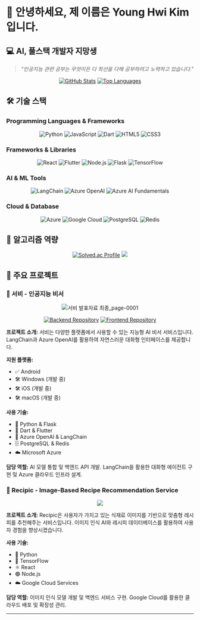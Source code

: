 # 👋 안녕하세요, 제 이름은 Young Hwi Kim 입니다.
## 💻 AI, 풀스택 개발자 지망생
> *"인공지능 관련 공부는 무엇이든 다 최선을 다해 공부하려고 노력하고 있습니다."*

<div align="center">
  
[![GitHub Stats](https://github-readme-stats.vercel.app/api?username=Young4424&show_icons=true&theme=tokyonight&hide_border=true&count_private=true)](https://github.com/Young4424)
[![Top Languages](https://github-readme-stats.vercel.app/api/top-langs/?username=Young4424&layout=compact&theme=tokyonight&hide_border=true)](https://github.com/Young4424)

</div>

## 🛠️ 기술 스택

### Programming Languages & Frameworks
<div align="center">
  
![Python](https://img.shields.io/badge/Python-3776AB?style=for-the-badge&logo=python&logoColor=white)
![JavaScript](https://img.shields.io/badge/JavaScript-F7DF1E?style=for-the-badge&logo=javascript&logoColor=black)
![Dart](https://img.shields.io/badge/Dart-3670A0?style=for-the-badge&logo=dart&logoColor=white)
![HTML5](https://img.shields.io/badge/HTML5-E34F26?style=for-the-badge&logo=html5&logoColor=white)
![CSS3](https://img.shields.io/badge/CSS3-1572B6?style=for-the-badge&logo=css3&logoColor=white)

</div>

### Frameworks & Libraries
<div align="center">
  
![React](https://img.shields.io/badge/React-61DAFB?style=for-the-badge&logo=react&logoColor=black)
![Flutter](https://img.shields.io/badge/Flutter-02569B?style=for-the-badge&logo=flutter&logoColor=white)
![Node.js](https://img.shields.io/badge/Node.js-339933?style=for-the-badge&logo=nodedotjs&logoColor=white)
![Flask](https://img.shields.io/badge/Flask-000000?style=for-the-badge&logo=flask&logoColor=white)
![TensorFlow](https://img.shields.io/badge/TensorFlow-FF6F00?style=for-the-badge&logo=tensorflow&logoColor=white)

</div>

### AI & ML Tools
<div align="center">
  
![LangChain](https://img.shields.io/badge/LangChain-1C3C3C?style=for-the-badge&logo=LangChain&logoColor=white)
![Azure OpenAI](https://img.shields.io/badge/Azure%20OpenAI-0072C6?style=for-the-badge&logo=OpenAI&logoColor=white)
![Azure AI Fundamentals](https://img.shields.io/badge/Azure%20AI%20Fundamentals-Certified-0078D4?style=for-the-badge&logo=microsoft)


</div>

### Cloud & Database
<div align="center">
  
![Azure](https://img.shields.io/badge/Microsoft%20Azure-0072C6?style=for-the-badge&logo=microsoftazure&logoColor=white)
![Google Cloud](https://img.shields.io/badge/Google%20Cloud-4285F4?style=for-the-badge&logo=googlecloud&logoColor=white)
![PostgreSQL](https://img.shields.io/badge/PostgreSQL-316192?style=for-the-badge&logo=postgresql&logoColor=white)
![Redis](https://img.shields.io/badge/Redis-FF4438?style=for-the-badge&logo=redis&logoColor=white)

</div>

## 🧩 알고리즘 역량
<div align="center">
  
[![Solved.ac Profile](http://mazassumnida.wtf/api/v2/generate_badge?boj=rladydgnj)](https://solved.ac/rladydgnj)
<img src="http://mazandi.herokuapp.com/api?handle=rladydgnj&theme=warm"/>
  
</div>

## 🚀 주요 프로젝트

### 🤖 서비 - 인공지능 비서
<div align="center">

![서비 발표자료 최종_page-0001](https://github.com/user-attachments/assets/a70f67e4-8f87-4f35-b8c0-a94a34a2845f)

[![Backend Repository](https://github-readme-stats.vercel.app/api/pin/?username=wasseobi&repo=seobi-backend&theme=tokyonight&hide_border=true)](https://github.com/wasseobi/seobi-backend)
[![Frontend Repository](https://github-readme-stats.vercel.app/api/pin/?username=wasseobi&repo=seobi-frontend&theme=tokyonight&hide_border=true)](https://github.com/wasseobi/seobi-frontend)

</div>

**프로젝트 소개:** 서비는 다양한 플랫폼에서 사용할 수 있는 지능형 AI 비서 서비스입니다. LangChain과 Azure OpenAI를 활용하여 자연스러운 대화형 인터페이스를 제공합니다.

**지원 플랫폼:**
- ✅ Android
- 🛠️ Windows (개발 중)
- 🛠️ iOS (개발 중)
- 🛠️ macOS (개발 중)

**사용 기술:**
- 🐍 Python & Flask
- 🎯 Dart & Flutter
- 🧠 Azure OpenAI & LangChain
- 🗄️ PostgreSQL & Redis
- ☁️ Microsoft Azure

**담당 역할:** AI 모델 통합 및 백엔드 API 개발. LangChain을 활용한 대화형 에이전트 구현 및 Azure 클라우드 인프라 설계.

### 📸 Recipic - Image-Based Recipe Recommendation Service
<div align="center">
  
<a href="https://github.com/Young4424/Recipic_final_presentation">
  <img src="https://github-readme-stats.vercel.app/api/pin/?username=Young4424&repo=Recipic_final_presentation&theme=tokyonight&hide_border=true" />
</a>
  
</div>

**프로젝트 소개:** Recipic은 사용자가 가지고 있는 식재료 이미지를 기반으로 맞춤형 레시피를 추천해주는 서비스입니다. 이미지 인식 AI와 레시피 데이터베이스를 활용하여 사용자 경험을 향상시켰습니다.

**사용 기술:**
- 🐍 Python 
- 🧠 TensorFlow
- ⚛️ React
- 🟢 Node.js
- ☁️ Google Cloud Services

**담당 역할:** 이미지 인식 모델 개발 및 백엔드 서비스 구현. Google Cloud를 활용한 클라우드 배포 및 확장성 관리.

---


</div>
